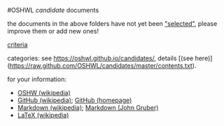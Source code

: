 #OSHWL *candidate* documents

the documents in the above folders have not yet been ["selected"](http://oshwl.github.io/SELECTION), please improve them or add new ones!

[criteria](https://raw.github.com/OSHWL/candidates/master/criteria.md)

categories: see https://oshwl.github.io/candidates/, details  [(see here)] (https://raw.github.com/OSHWL/candidates/master/contents.txt).

for your information: 
- [OSHW (wikipedia)](http://en.wikipedia.org/wiki/Open-source_hardware)
- [GitHub (wikipedia)](https://en.wikipedia.org/wiki/GitHub); [GitHub (homepage)](https://github.com/)
- [Markdown (wikipedia)](http://en.wikipedia.org/wiki/Markdown); [Markdown (John Gruber)](http://daringf-ireball.net/projects/markdown/)
- [LaTeX (wikipedia)](http://en.wikipedia.org/wiki/LaTeX)

